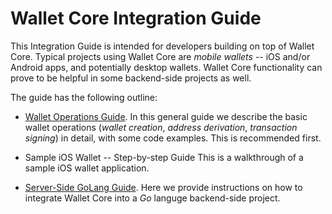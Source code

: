 # Wallet Core Integration Guide

This Integration Guide is intended for developers building on top of Wallet Core.  Typical projects using Wallet Core are *mobile wallets* -- iOS and/or Android apps, and potentially desktop wallets.
Wallet Core functionality can prove to be helpful in some backend-side projects as well.
  
The guide has the following outline:

* [Wallet Operations Guide](wallet-core/wallet-operations.md).
In this general guide we describe the basic wallet operations (*wallet creation*, *address derivation*, *transaction signing*) in detail, with some code examples.  This is recommended first.

* Sample iOS Wallet -- Step-by-step Guide
This is a walkthrough of a sample iOS wallet application.

* [Server-Side GoLang Guide](wallet-core/server-side.md).
Here we provide instructions on how to integrate Wallet Core into a *Go* languge backend-side project.

